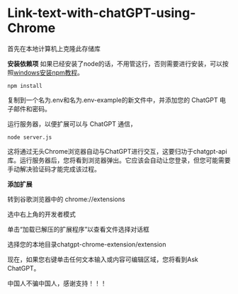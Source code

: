 # Link-text-with-chatGPT-using-Chrome
首先在本地计算机上克隆此存储库

**安装依赖项**
如果已经安装了node的话，不用管这行，否则需要进行安装，可以按照[windows安装npm教程](https://blog.csdn.net/zhouyan8603/article/details/109039732#:~:text=windows%E5%AE%89%E8%A3%85npm%E6%95%99%E7%A8%8B%201%202%E3%80%81nodejs%E4%B8%8B%E8%BD%BD%E7%BD%91%E5%9D%80%EF%BC%9A%20https%3A%2F%2Fnodejs.org%2Fen%2F%20%E3%80%90%E5%A6%82%E6%9E%9C%E5%AB%8C%E4%B8%8B%E8%BD%BD%E7%9A%84%E6%85%A2%EF%BC%8C%E5%8F%AF%E4%BB%A5%E4%B8%8B%E8%BD%BD%E5%85%B6%E4%BB%96%E7%BD%91%E7%AB%99%E4%B8%8A%E7%9A%84%EF%BC%8C%E5%88%AB%E4%BA%BA%E6%9C%89%E7%8E%B0%E6%88%90%E7%9A%84%EF%BC%8C%E4%B8%8B%E8%BD%BD%E7%9A%84%E6%AF%94%E8%BE%83%E5%BF%AB%E3%80%91%202%203%E3%80%81%E4%B8%8B%E8%BD%BD%E5%A5%BD%E5%90%8E%EF%BC%8C%E5%8F%8C%E5%87%BB%E5%AE%89%E8%A3%85%EF%BC%9A%203,6%E3%80%81%E9%80%89%E6%8B%A9%E5%AE%89%E8%A3%85%E8%B7%AF%E5%BE%84%EF%BC%9A%206%207%E3%80%81%E4%BC%9A%E9%BB%98%E8%AE%A4%E8%87%AA%E5%B7%B1%E6%B7%BB%E5%8A%A0%E7%8E%AF%E5%A2%83%E5%8F%98%E9%87%8F%EF%BC%9A%207%208%E3%80%81%E6%8E%A5%E4%B8%8B%E5%8E%BB%E4%B8%80%E8%B7%AF%E2%80%9Cnext%E2%80%9D%EF%BC%8C%E6%9C%80%E5%90%8E%E7%82%B9%E5%87%BBfinish%208%209%E3%80%81%E5%AE%89%E8%A3%85%E5%A5%BD%E5%90%8E%EF%BC%8C%E5%AF%B9%E5%BA%94%E7%9A%84%E5%90%84%E4%B8%AA%E6%96%87%E4%BB%B6%E7%9A%84%E4%BD%9C%E7%94%A8%EF%BC%9A%20%E6%9B%B4%E5%A4%9A%E9%A1%B9%E7%9B%AE)。
```
npm install
```
复制到一个名为.env和名为.env-example的新文件中，并添加您的 ChatGPT 电子邮件和密码。

运行服务器，以便扩展可以与 ChatGPT 通信，
```
node server.js
```
这将通过无头Chrome浏览器自动与ChatGPT进行交互，这要归功于chatgpt-api库。运行服务器后，您将看到浏览器弹出。它应该会自动让您登录，但您可能需要手动解决验证码才能完成该过程。

**添加扩展**

转到谷歌浏览器中的 chrome://extensions

选中右上角的开发者模式

单击“加载已解压的扩展程序”以查看文件选择对话框

选择您的本地目录chatgpt-chrome-extension/extension

现在，如果您右键单击任何文本输入或内容可编辑区域，您将看到Ask ChatGPT。

中国人不骗中国人，感谢支持！！！
